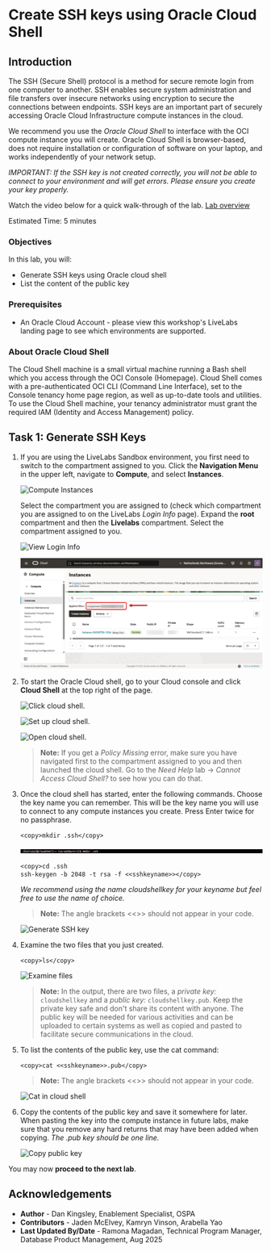 # Create SSH keys using Oracle Cloud Shell

## Introduction

The SSH (Secure Shell) protocol is a method for secure remote login from one computer to another. SSH enables secure system administration and file transfers over insecure networks using encryption to secure the connections between endpoints. SSH keys are an important part of securely accessing Oracle Cloud Infrastructure compute instances in the cloud.

We recommend you use the *Oracle Cloud Shell* to interface with the OCI compute instance you will create. Oracle Cloud Shell is browser-based, does not require installation or configuration of software on your laptop, and works independently of your network setup.

*IMPORTANT:  If the SSH key is not created correctly, you will not be able to connect to your environment and will get errors.  Please ensure you create your key properly.*

Watch the video below for a quick walk-through of the lab.
[Lab overview](videohub:1_myugyuz7)

Estimated Time: 5 minutes

### Objectives
In this lab, you will:
- Generate SSH keys using Oracle cloud shell
- List the content of the public key

### Prerequisites
* An Oracle Cloud Account - please view this workshop's LiveLabs landing page to see which environments are supported.

### About Oracle Cloud Shell

The Cloud Shell machine is a small virtual machine running a Bash shell which you access through the OCI Console (Homepage). Cloud Shell comes with a pre-authenticated OCI CLI (Command Line Interface), set to the Console tenancy home page region, as well as up-to-date tools and utilities. To use the Cloud Shell machine, your tenancy administrator must grant the required IAM (Identity and Access Management) policy.

## Task 1: Generate SSH Keys

1. If you are using the LiveLabs Sandbox environment, you first need to switch to the compartment assigned to you. Click the **Navigation Menu** in the upper left, navigate to **Compute**, and select **Instances**.

   ![Compute Instances](https://oracle-livelabs.github.io/common/images/console/compute-instances.png " ")

    Select the compartment you are assigned to (check which compartment you are assigned to on the LiveLabs *Login Info* page). Expand the **root** compartment and then the **Livelabs** compartment. Select the compartment assigned to you.

   ![View Login Info](https://oracle-livelabs.github.io/common/labs/need-help/images/view-login-info.png " ")

   ![Select Compartment](../../images/console/compute-instance-compartment.png " ")

2.  To start the Oracle Cloud shell, go to your Cloud console and click **Cloud Shell** at the top right of the page.

    ![Click cloud shell.](https://oracle-livelabs.github.io/common/images/console/cloud-shell.png " ")

    ![Set up cloud shell.](https://oracle-livelabs.github.io/common/images/console/cloud-shell-setup.png " ")

    ![Open cloud shell.](https://oracle-livelabs.github.io/common/images/console/cloud-shell-open.png " ")

    >**Note:** If you get a *Policy Missing* error, make sure you have navigated first to the compartment assigned to you and then launched the cloud shell. Go to the *Need Help* lab -> *Cannot Access Cloud Shell?* to see how you can do that.

3.  Once the cloud shell has started, enter the following commands. Choose the key name you can remember. This will be the key name you will use to connect to any compute instances you create. Press Enter twice for no passphrase.

    ````text
    <copy>mkdir .ssh</copy>
    ````
    ![mkdir](./images/mkdir.png " ")

    ````text
    <copy>cd .ssh
    ssh-keygen -b 2048 -t rsa -f <<sshkeyname>></copy>
    ````
    *We recommend using the name cloudshellkey for your keyname but feel free to use the name of choice.*
    >**Note:** The angle brackets <<>> should not appear in your code.

    ![Generate SSH key](./images/cloudshell-ssh.png " ")

4.  Examine the two files that you just created.

    ````
    <copy>ls</copy>
    ````

    ![Examine files](./images/ls.png " ")

    >**Note:** In the output, there are two files, a *private key:* `cloudshellkey` and a *public key:* `cloudshellkey.pub`. Keep the private key safe and don't share its content with anyone. The public key will be needed for various activities and can be uploaded to certain systems as well as copied and pasted to facilitate secure communications in the cloud.

5. To list the contents of the public key, use the cat command:
     ```text
    <copy>cat <<sshkeyname>>.pub</copy>
     ```

    >**Note:** The angle brackets <<>> should not appear in your code.

    ![Cat in cloud shell](./images/cat.png " ")

6.  Copy the contents of the public key and save it somewhere for later. When pasting the key into the compute instance in future labs, make sure that you remove any hard returns that may have been added when copying. *The .pub key should be one line.*

    ![Copy public key](./images/copy-cat.png " ")

You may now **proceed to the next lab**.

## Acknowledgements
* **Author** - Dan Kingsley, Enablement Specialist, OSPA
* **Contributors** - Jaden McElvey, Kamryn Vinson, Arabella Yao
* **Last Updated By/Date** - Ramona Magadan, Technical Program Manager, Database Product Management, Aug 2025